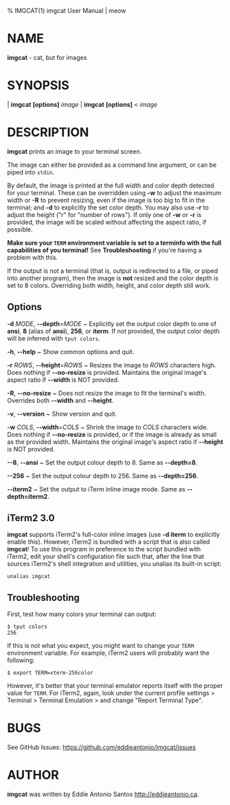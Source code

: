 % IMGCAT(1) imgcat User Manual | meow

# NAME

**imgcat** - cat, but for images

# SYNOPSIS

| **imgcat**  **\[options]** _image_
| **imgcat**  **\[options]** < _image_

# DESCRIPTION

**imgcat** prints an image to your terminal screen.

The image can either be provided as a command line argument, or can be
piped into `stdin`.

By default, the image is printed at the full width and color depth
detected for your terminal. These can be overridden using **-w** to
adjust the maximum width or **-R** to prevent resizing, even if the
image is too big to fit in the terminal; and **-d** to explicitly the
set color depth. You may also use **-r** to adjust the height ("r" for
"number of rows"). If only one of **-w** or **-r** is provided, the
image will be scaled without affecting the aspect ratio, if possible.

__Make sure your `TERM` environment variable is set to a terminfo with
the full capabilities of you terminal!__ See **Troubleshooting** if
you're having a problem with this.

If the output is not a terminal (that is, output is redirected to
a file, or piped into another program), then the image is **not**
resized and the color depth is set to 8 colors. Overriding both width,
height, and color depth still work.

## Options

**-d** _MODE_, **--depth**=_MODE_
  ~ Explicitly set the output color depth to one of **ansi**, **8**
  (alias of **ansi**), **256**, or **iterm**. If not provided, the
  output color depth will be inferred with `tput colors`.

**-h**, **--help**
  ~ Show common options and quit.

**-r** _ROWS_, **--height**=_ROWS_
  ~ Resizes the image to _ROWS_ characters high.
  Does nothing if **--no-resize** is provided. Maintains the original image's
  aspect ratio if **--width** is NOT provided.

**-R**, **--no-resize**
  ~ Does not resize the image to fit the terminal's width. Overrides
  both **--width** and **--height**.

**-v**, **--version**
  ~ Show version and quit.

**-w** _COLS_, **--width**=_COLS_
  ~ Shrink the image to _COLS_ characters wide.
  Does nothing if **--no-resize** is provided, or if the image is
  already as small as the provided width. Maintains the original image's
  aspect ratio if **--height** is NOT provided.

**--8**, **--ansi**
  ~ Set the output colour depth to 8. Same as **--depth=8**.

**--256**
  ~ Set the output colour depth to 256. Same as **--depth=256**.

**--iterm2**
  ~ Set the output to iTerm inline image mode. Same as
  **--depth=iterm2**.


## iTerm2 3.0

**imgcat** supports iTerm2's full-color inline images (use **-d iterm**
to explicitly enable this). However, iTerm2 is bundled with a script
that is also called **imgcat**! To use this program in preference to the
script bundled with iTerm2, edit your shell's configuration file such
that, after the line that sources iTerm2's shell integration and
utilities, you unalias its built-in script:

    unalias imgcat

## Troubleshooting

First, test how many colors your terminal can output:

    $ tput colors
    256

If this is not what you expect, you might want to change your `TERM`
environment variable. For example, iTerm2 users will probably want the
following:

    $ export TERM=xterm-256color

However, it's better that your terminal emulator reports itself with the
proper value for `TERM`. For iTerm2, again, look under the current
profile settings > Terminal > Terminal Emulation > and change "Report
Terminal Type".

# BUGS

See GitHub Issues: <https://github.com/eddieantonio/imgcat/issues>

# AUTHOR

**imgcat** was written by Eddie Antonio Santos <http://eddieantonio.ca>.
